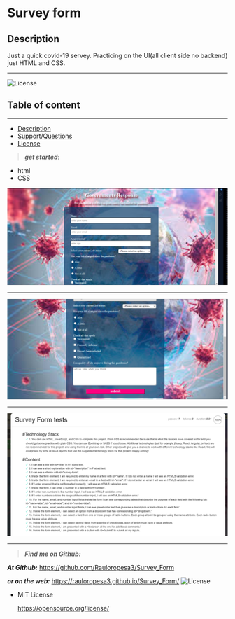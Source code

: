 # Survey form

## Description

Just a quick covid-19 servey. Practicing on the UI(all client side no backend) just HTML and CSS.

---

![License](https://img.shields.io/badge/LICENSE-MIT-maroon)

## Table of content

---

- [Description](#description)
- [Support/Questions](#supportquestions)
- [License](#license)

> **_get started_**:

- html
- CSS

![picture of the tribute page](survey_1.png)

---

![picture of the tribute page](survey_2.png)

---

![picture of the tribute page test](survey_3.png)

---

> **_Find me on Github:_**

**_At Github:_**
<https://github.com/Rauloropesa3/Survey_Form>

**_or on the web:_**
<https://rauloropesa3.github.io/Survey_Form/>
![License](https://img.shields.io/badge/LICENSE-MIT-maroon)

- MIT License

  <https://opensource.org/license/>
